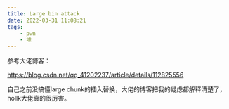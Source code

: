 ```yaml
---
title: Large bin attack
date: 2022-03-31 11:08:21
tags:
    - pwn
    - 堆
---
```


<!--more-->

参考大佬博客：

https://blog.csdn.net/qq_41202237/article/details/112825556

自己之前没搞懂large chunk的插入替换，大佬的博客把我的疑虑都解释清楚了，hollk大佬真的很厉害。

